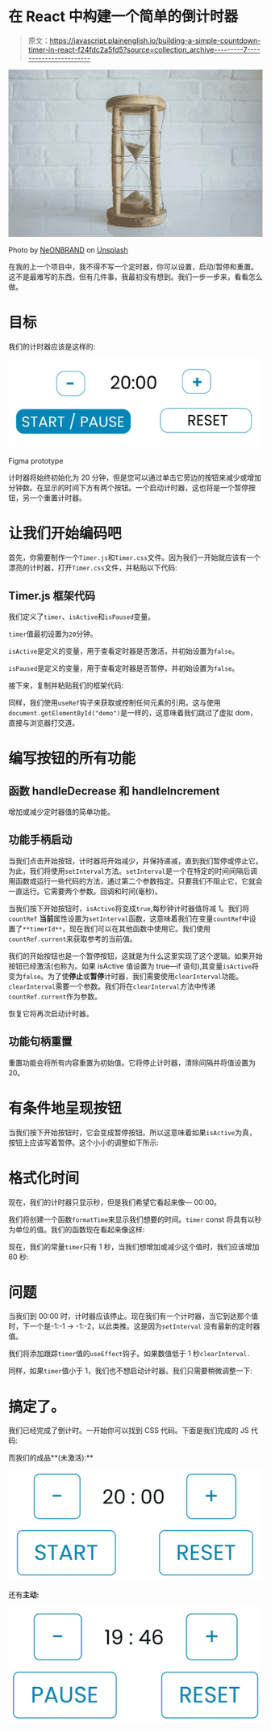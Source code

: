 # 在 React 中构建一个简单的倒计时器

> 原文：<https://javascript.plainenglish.io/building-a-simple-countdown-timer-in-react-f24fdc2a5fd5?source=collection_archive---------7----------------------->

![](img/705209ba2ec8cbbb9a234df204df96e4.png)

Photo by [NeONBRAND](https://unsplash.com/@neonbrand?utm_source=unsplash&utm_medium=referral&utm_content=creditCopyText) on [Unsplash](https://unsplash.com/s/photos/timer?utm_source=unsplash&utm_medium=referral&utm_content=creditCopyText)

在我的上一个项目中，我不得不写一个定时器，你可以设置，启动/暂停和重置。这不是最难写的东西，但有几件事，我最初没有想到。我们一步一步来，看看怎么做。

# 目标

我们的计时器应该是这样的:

![](img/4b7e57a7f06d1bf05210463d08d46fa7.png)

Figma prototype

计时器将始终初始化为 20 分钟，但是您可以通过单击它旁边的按钮来减少或增加分钟数。在显示的时间下方有两个按钮。一个启动计时器，这也将是一个暂停按钮，另一个重置计时器。

# 让我们开始编码吧

首先，你需要制作一个`Timer.js`和`Timer.css`文件。因为我们一开始就应该有一个漂亮的计时器，打开`Timer.css`文件，并粘贴以下代码:

## Timer.js 框架代码

我们定义了`timer`、`isActive`和`isPaused`变量。

`timer`值最初设置为`20`分钟。

`isActive`是定义的变量，用于查看定时器是否激活，并初始设置为`false`。

`isPaused`是定义的变量，用于查看定时器是否暂停，并初始设置为`false`。

接下来，复制并粘贴我们的框架代码:

同样，我们使用`useRef`钩子来获取或控制任何元素的引用。这与使用`document.getElementById("demo")`是一样的，这意味着我们跳过了虚拟 dom，直接与浏览器打交道。

# 编写按钮的所有功能

## 函数 handleDecrease 和 handleIncrement

增加或减少定时器值的简单功能。

## 功能手柄启动

当我们点击开始按钮，计时器将开始减少，并保持递减，直到我们暂停或停止它。为此，我们将使用`setInterval`方法。`setInterval`是一个在特定的时间间隔后调用函数或运行一些代码的方法，通过第二个参数指定。只要我们不阻止它，它就会一直运行。它需要两个参数。回调和时间(毫秒)。

当我们按下开始按钮时，`isActive`将变成`true`,每秒钟计时器值将减 1。我们将`countRef` **当前**属性设置为`setInterval`函数，这意味着我们在变量`countRef`中设置了`**timerId**`，现在我们可以在其他函数中使用它。我们使用`countRef.current`来获取参考的当前值。

我们的开始按钮也是一个暂停按钮，这就是为什么这里实现了这个逻辑。如果开始按钮已经激活(也称为。如果 isActive 值设置为 true—if 语句),其变量`isActive`将变为`false`。为了使**停止**或**暂停**计时器，我们需要使用`clearInterval`功能。`clearInterval`需要一个参数。我们将在`clearInterval`方法中传递`countRef.current`作为参数。

恢复它将再次启动计时器。

## 功能句柄重置

重置功能会将所有内容重置为初始值。它将停止计时器，清除间隔并将值设置为 20。

# 有条件地呈现按钮

当我们按下开始按钮时，它会变成暂停按钮。所以这意味着如果`isActive`为真，按钮上应该写着暂停。这个小小的调整如下所示:

# 格式化时间

现在，我们的计时器只显示秒，但是我们希望它看起来像— 00:00。

我们将创建一个函数`formatTime`来显示我们想要的时间。`timer` const 将具有以秒为单位的值。我们的函数现在看起来像这样:

现在，我们的常量`timer`只有 1 秒，当我们想增加或减少这个值时，我们应该增加 60 秒:

# 问题

当我们到 00:00 时，计时器应该停止。现在我们有一个计时器，当它到达那个值时，下一个是-1:-1 → -1:-2，以此类推。这是因为`setInterval` 没有最新的定时器值。

我们将添加跟踪`timer`值的`useEffect`钩子。如果数值低于 1 秒`clearInterval.`

同样，如果`timer`值小于 1，我们也不想启动计时器。我们只需要稍微调整一下:

# 搞定了。

我们已经完成了倒计时。一开始你可以找到 CSS 代码。下面是我们完成的 JS 代码:

而我们的成品**(未激活):**

![](img/a3fb754447c45055a8e7e4e6bbadf03a.png)

还有**主动:**

![](img/ea042b72cb29017367bf751cd3248c6d.png)